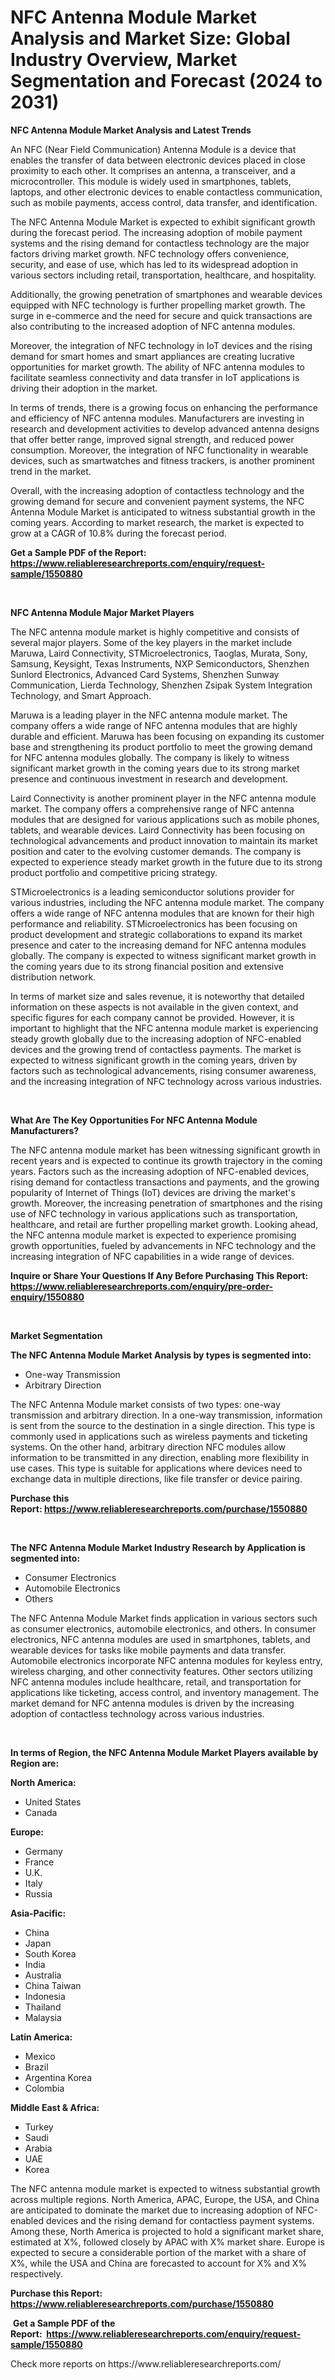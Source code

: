 <p><h1>NFC Antenna Module Market Analysis and Market Size: Global Industry Overview, Market Segmentation and Forecast (2024 to 2031)</h1></p><p><strong>NFC Antenna Module Market Analysis and Latest Trends</strong></p>
<p><p>An NFC (Near Field Communication) Antenna Module is a device that enables the transfer of data between electronic devices placed in close proximity to each other. It comprises an antenna, a transceiver, and a microcontroller. This module is widely used in smartphones, tablets, laptops, and other electronic devices to enable contactless communication, such as mobile payments, access control, data transfer, and identification.</p><p>The NFC Antenna Module Market is expected to exhibit significant growth during the forecast period. The increasing adoption of mobile payment systems and the rising demand for contactless technology are the major factors driving market growth. NFC technology offers convenience, security, and ease of use, which has led to its widespread adoption in various sectors including retail, transportation, healthcare, and hospitality.</p><p>Additionally, the growing penetration of smartphones and wearable devices equipped with NFC technology is further propelling market growth. The surge in e-commerce and the need for secure and quick transactions are also contributing to the increased adoption of NFC antenna modules.</p><p>Moreover, the integration of NFC technology in IoT devices and the rising demand for smart homes and smart appliances are creating lucrative opportunities for market growth. The ability of NFC antenna modules to facilitate seamless connectivity and data transfer in IoT applications is driving their adoption in the market.</p><p>In terms of trends, there is a growing focus on enhancing the performance and efficiency of NFC antenna modules. Manufacturers are investing in research and development activities to develop advanced antenna designs that offer better range, improved signal strength, and reduced power consumption. Moreover, the integration of NFC functionality in wearable devices, such as smartwatches and fitness trackers, is another prominent trend in the market.</p><p>Overall, with the increasing adoption of contactless technology and the growing demand for secure and convenient payment systems, the NFC Antenna Module Market is anticipated to witness substantial growth in the coming years. According to market research, the market is expected to grow at a CAGR of 10.8% during the forecast period.</p></p>
<p><strong>Get a Sample PDF of the Report:&nbsp; <a href="https://www.reliableresearchreports.com/enquiry/request-sample/1550880">https://www.reliableresearchreports.com/enquiry/request-sample/1550880</a></strong></p>
<p>&nbsp;</p>
<p><strong>NFC Antenna Module Major Market Players</strong></p>
<p><p>The NFC antenna module market is highly competitive and consists of several major players. Some of the key players in the market include Maruwa, Laird Connectivity, STMicroelectronics, Taoglas, Murata, Sony, Samsung, Keysight, Texas Instruments, NXP Semiconductors, Shenzhen Sunlord Electronics, Advanced Card Systems, Shenzhen Sunway Communication, Lierda Technology, Shenzhen Zsipak System Integration Technology, and Smart Approach.</p><p>Maruwa is a leading player in the NFC antenna module market. The company offers a wide range of NFC antenna modules that are highly durable and efficient. Maruwa has been focusing on expanding its customer base and strengthening its product portfolio to meet the growing demand for NFC antenna modules globally. The company is likely to witness significant market growth in the coming years due to its strong market presence and continuous investment in research and development.</p><p>Laird Connectivity is another prominent player in the NFC antenna module market. The company offers a comprehensive range of NFC antenna modules that are designed for various applications such as mobile phones, tablets, and wearable devices. Laird Connectivity has been focusing on technological advancements and product innovation to maintain its market position and cater to the evolving customer demands. The company is expected to experience steady market growth in the future due to its strong product portfolio and competitive pricing strategy.</p><p>STMicroelectronics is a leading semiconductor solutions provider for various industries, including the NFC antenna module market. The company offers a wide range of NFC antenna modules that are known for their high performance and reliability. STMicroelectronics has been focusing on product development and strategic collaborations to expand its market presence and cater to the increasing demand for NFC antenna modules globally. The company is expected to witness significant market growth in the coming years due to its strong financial position and extensive distribution network.</p><p>In terms of market size and sales revenue, it is noteworthy that detailed information on these aspects is not available in the given context, and specific figures for each company cannot be provided. However, it is important to highlight that the NFC antenna module market is experiencing steady growth globally due to the increasing adoption of NFC-enabled devices and the growing trend of contactless payments. The market is expected to witness significant growth in the coming years, driven by factors such as technological advancements, rising consumer awareness, and the increasing integration of NFC technology across various industries.</p></p>
<p>&nbsp;</p>
<p><strong>What Are The Key Opportunities For NFC Antenna Module Manufacturers?</strong></p>
<p><p>The NFC antenna module market has been witnessing significant growth in recent years and is expected to continue its growth trajectory in the coming years. Factors such as the increasing adoption of NFC-enabled devices, rising demand for contactless transactions and payments, and the growing popularity of Internet of Things (IoT) devices are driving the market's growth. Moreover, the increasing penetration of smartphones and the rising use of NFC technology in various applications such as transportation, healthcare, and retail are further propelling market growth. Looking ahead, the NFC antenna module market is expected to experience promising growth opportunities, fueled by advancements in NFC technology and the increasing integration of NFC capabilities in a wide range of devices.</p></p>
<p><strong>Inquire or Share Your Questions If Any Before Purchasing This Report: <a href="https://www.reliableresearchreports.com/enquiry/pre-order-enquiry/1550880">https://www.reliableresearchreports.com/enquiry/pre-order-enquiry/1550880</a></strong></p>
<p>&nbsp;</p>
<p><strong>Market Segmentation</strong></p>
<p><strong>The NFC Antenna Module Market Analysis by types is segmented into:</strong></p>
<p><ul><li>One-way Transmission</li><li>Arbitrary Direction</li></ul></p>
<p><p>The NFC Antenna Module market consists of two types: one-way transmission and arbitrary direction. In a one-way transmission, information is sent from the source to the destination in a single direction. This type is commonly used in applications such as wireless payments and ticketing systems. On the other hand, arbitrary direction NFC modules allow information to be transmitted in any direction, enabling more flexibility in use cases. This type is suitable for applications where devices need to exchange data in multiple directions, like file transfer or device pairing.</p></p>
<p><strong>Purchase this Report:&nbsp;<a href="https://www.reliableresearchreports.com/purchase/1550880">https://www.reliableresearchreports.com/purchase/1550880</a></strong></p>
<p>&nbsp;</p>
<p><strong>The NFC Antenna Module Market Industry Research by Application is segmented into:</strong></p>
<p><ul><li>Consumer Electronics</li><li>Automobile Electronics</li><li>Others</li></ul></p>
<p><p>The NFC Antenna Module Market finds application in various sectors such as consumer electronics, automobile electronics, and others. In consumer electronics, NFC antenna modules are used in smartphones, tablets, and wearable devices for tasks like mobile payments and data transfer. Automobile electronics incorporate NFC antenna modules for keyless entry, wireless charging, and other connectivity features. Other sectors utilizing NFC antenna modules include healthcare, retail, and transportation for applications like ticketing, access control, and inventory management. The market demand for NFC antenna modules is driven by the increasing adoption of contactless technology across various industries.</p></p>
<p>&nbsp;</p>
<p><strong>In terms of Region, the NFC Antenna Module Market Players available by Region are:</strong></p>
<p>
    <p> <strong> North America: </strong>
        <ul>
            <li>United States</li>
            <li>Canada</li>
        </ul>
        </p> 
    <p> <strong> Europe: </strong>
        <ul>
            <li>Germany</li>
            <li>France</li>
            <li>U.K.</li>
            <li>Italy</li>
            <li>Russia</li>
        </ul>
        </p> 
    <p> <strong> Asia-Pacific: </strong>
        <ul>
            <li>China</li>
            <li>Japan</li>
            <li>South Korea</li>
            <li>India</li>
            <li>Australia</li>
            <li>China Taiwan</li>
            <li>Indonesia</li>
            <li>Thailand</li>
            <li>Malaysia</li>
        </ul>
        </p> 
    <p> <strong> Latin America: </strong>
        <ul>
            <li>Mexico</li>
            <li>Brazil</li>
            <li>Argentina Korea</li>
            <li>Colombia</li>
        </ul>
        </p> 
    <p> <strong> Middle East & Africa: </strong>
        <ul>
            <li>Turkey</li>
            <li>Saudi</li>
            <li>Arabia</li>
            <li>UAE</li>
            <li>Korea</li>
        </ul>
    </p>
    </p>
<p><p>The NFC antenna module market is expected to witness substantial growth across multiple regions. North America, APAC, Europe, the USA, and China are anticipated to dominate the market due to increasing adoption of NFC-enabled devices and the rising demand for contactless payment systems. Among these, North America is projected to hold a significant market share, estimated at X%, followed closely by APAC with X% market share. Europe is expected to secure a considerable portion of the market with a share of X%, while the USA and China are forecasted to account for X% and X% respectively.</p></p>
<p><strong>Purchase this Report: <a href="https://www.reliableresearchreports.com/purchase/1550880">https://www.reliableresearchreports.com/purchase/1550880</a></strong></p>
<p>&nbsp;<strong>Get a Sample PDF of the Report:&nbsp;&nbsp;<a href="https://www.reliableresearchreports.com/enquiry/request-sample/1550880">https://www.reliableresearchreports.com/enquiry/request-sample/1550880</a></strong></p>
<p><strong></strong></p>
<p>Check more reports on https://www.reliableresearchreports.com/</p>